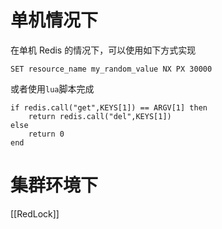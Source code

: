 # 单机情况下

在单机 Redis 的情况下，可以使用如下方式实现

```
SET resource_name my_random_value NX PX 30000
```

或者使用`lua`脚本完成

```
if redis.call("get",KEYS[1]) == ARGV[1] then
    return redis.call("del",KEYS[1])
else
    return 0
end
```

# 集群环境下

[[RedLock]]